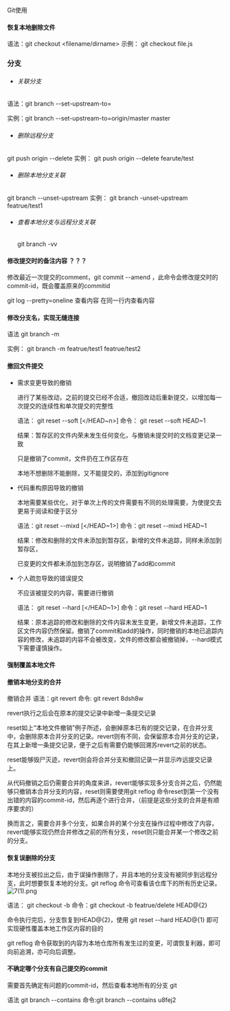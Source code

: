 Git使用   

#### 恢复本地删除文件

语法：git checkout <filename/dirname>    示例： git checkout file.js

### 分支

- ###### 关联分支

语法：git branch --set-upstream-to=<branchname> <branchname>

实例：git branch  --set-upstream-to=origin/master master

- ###### 删除远程分支

git push origin  --delete  <branchname>   实例： git push origin --delete  fearute/test

- ###### 删除本地分支关联

git branch --unset-upstream <branchname>  实例： git branch -unset-upstream featrue/test1

- ###### 查看本地分支与远程分支关联

  git branch -vv

#### 修改提交时的备注内容 ？？？

修改最近一次提交的comment，git commit --amend ，此命令会修改提交时的commit-id，既会覆盖原来的commitid

git log --pretty=oneline  查看内容  在同一行内查看内容

#### 修改分支名，实现无缝连接

语法 git branch -m <oldbranch> <newbranch>

实例： git branch -m featrue/test1 featrue/test2

#### 撤回文件提交

- 需求变更导致的撤销

  进行了某些改动，之前的提交已经不合适，撤回改动后重新提交，以增加每一次提交的连续性和单次提交的完整性

  语法： git reset --soft [<<commit-id>/HEAD~n>]  命令： git reset --soft HEAD~1 

  结果：暂存区的文件内荣未发生任何变化，与撤销未提交时的文档变更记录一致

  只是撤销了commit，文件扔在工作区存在

  本地不想删除不能删除，又不能提交的，添加到gitignore

- 代码重构原因导致的撤销

  本地需要某些优化，对于单次上传的文件需要有不同的处理需要，为使提交去更易于阅读和便于区分

  语法：git reset --mixd [<<commit-id>/HEAD~1>] 命令：git reset --mixd HEAD~1

  结果：修改和删除的文件未添加到暂存区，新增的文件未追踪，同样未添加到暂存区，

  已变更的文件都未添加到怎存区，说明撤销了add和commit

- 个人疏忽导致的错误提交

  不应该被提交的内容，需要进行撤销

  语法： git reset --hard [<<commit-id>/HEAD~1>] 命令：git reset --hard HEAD~1

  结果：原本追踪的修改和删除的文件内容未发生变更，新增文件未追踪，工作区文件内容仍然保留。撤销了commit和add的操作，同时撤销的本地已追踪内容的修改，未追踪的内容不会被改变，文件的修改都会被撤销掉，--hard模式下需要谨慎操作。

#### 强制覆盖本地文件

#### 撤销本地分支的合并

撤销合并 语法：git revert <commit-id> 命令:  git revert  8dsh8w

revert执行之后会在原本的提交记录中新增一条提交记录

reset如上“本地文件撤销”例子所述，会删掉原本已有的提交记录，在合并分支中，会删除原本合并分支的记录。revert则有不同，会保留原本合并分支的记录，在其上新增一条提交记录，便于之后有需要仍能够回溯苏revert之前的状态。

reset能够毁尸灭迹，revert则会将合并分支和撤回记录一并显示咋远提交记录上。

从代码撤销之后仍需要合并的角度来讲，revert能够实现多分支合并之后，仍然能够只撤销本合并分支的内容，reset则需要使用git reflog 命令reset到第一个没有出错的内容的commit-id，然后再逐个进行合并，（前提是这些分支的合并是有顺序要求的）

换而言之，需要合并多个分支，如果合并的某个分支在操作过程中修改了内容，revert能够实现仍然合并修改之前的所有分支，reset则只能合并某一个修改之前的分支。

#### 恢复误删除的分支

本地分支被拉出之后，由于误操作删除了，并且本地的分支没有被同步到远程分支，此时想要恢复本地的分支。git reflog 命令可查看该仓库下的所有历史记录。![7(1).png](D:\wwwroot\web_learn\git\1)

语法： git checkout -b <branch-name> <commit-id> 命令：git checkout -b featrue/delete HEAD@{2}  

命令执行完后，分支恢复到HEAD@{2}，使用 git reset --hard HEAD@{1} 即可实现硬性覆盖本地工作区内容的目的

git reflog 命令获取到的内容为本地仓库所有发生过的变更，可谓恢复利器，即可向前追溯，亦可向后调整。

#### 不确定哪个分支有自己提交的commit

需要首先确定有问题的commit-id，然后查看本地所有的分支 git 

语法 git branch --contains <commit-id>  命令:git branch --contains u8fej2



#### 





